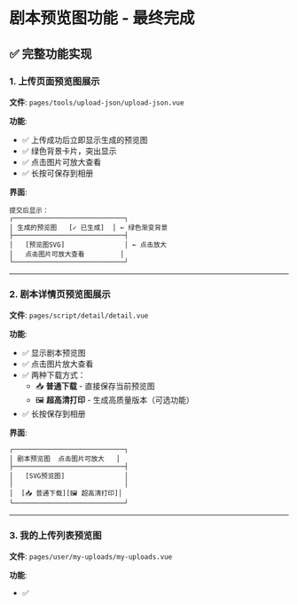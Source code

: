 # 剧本预览图功能 - 最终完成

## ✅ 完整功能实现

### 1. 上传页面预览图展示
**文件**: `pages/tools/upload-json/upload-json.vue`

**功能**:
- ✅ 上传成功后立即显示生成的预览图
- ✅ 绿色背景卡片，突出显示
- ✅ 点击图片可放大查看
- ✅ 长按可保存到相册

**界面**:
```
提交后显示：
┌────────────────────────────┐
│ 生成的预览图   [✓ 已生成]  │ ← 绿色渐变背景
├────────────────────────────┤
│   [预览图SVG]               │ ← 点击放大
│   点击图片可放大查看         │
└────────────────────────────┘
```

---

### 2. 剧本详情页预览图展示
**文件**: `pages/script/detail/detail.vue`

**功能**:
- ✅ 显示剧本预览图
- ✅ 点击图片放大查看
- ✅ 两种下载方式：
  - 📥 **普通下载** - 直接保存当前预览图
  - 🖼️ **超高清打印** - 生成高质量版本（可选功能）
- ✅ 长按保存到相册

**界面**:
```
┌────────────────────────────┐
│ 剧本预览图  点击图片可放大   │
├────────────────────────────┤
│   [SVG预览图]               │
│                            │
│  [📥 普通下载][🖼️ 超高清打印]│
└────────────────────────────┘
```

---

### 3. 我的上传列表预览图
**文件**: `pages/user/my-uploads/my-uploads.vue`

**功能**:
- ✅
